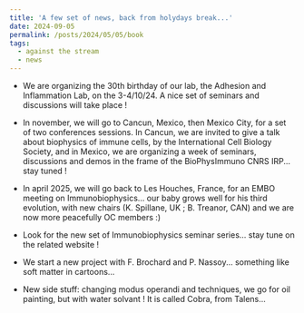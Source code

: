 ```yaml
---
title: 'A few set of news, back from holydays break...'
date: 2024-09-05
permalink: /posts/2024/05/05/book
tags:
  - against the stream
  - news
---
```


- We are organizing the 30th birthday of our lab, the Adhesion and Inflammation Lab, on the 3-4/10/24. A nice set of seminars and discussions will take place !

- In november, we will go to Cancun, Mexico, then Mexico City, for a set of two conferences sessions. In Cancun, we are invited to give a talk about biophysics of immune cells, by the International Cell Biology Society, and in Mexico, we are organizing a week of seminars, discussions and demos in the frame of the BioPhysImmuno CNRS IRP... stay tuned !

- In april 2025, we will go back to Les Houches, France, for an EMBO meeting on Immunobiophysics... our baby grows well for his third evolution, with new chairs (K. Spillane, UK ; B. Treanor, CAN) and we are now more peacefully OC members :)

- Look for the new set of Immunobiophysics seminar series... stay tune on the related website !

- We start a new project with F. Brochard and P. Nassoy... something like soft matter in cartoons...

- New side stuff: changing modus operandi and techniques, we go for oil painting, but with water solvant ! It is called Cobra, from Talens...



